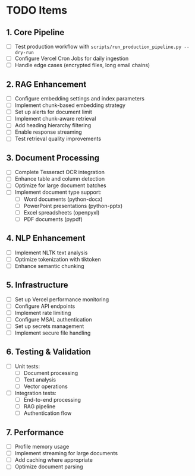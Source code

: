 # TODO Items

## 1. Core Pipeline
- [ ] Test production workflow with `scripts/run_production_pipeline.py --dry-run`
- [ ] Configure Vercel Cron Jobs for daily ingestion
- [ ] Handle edge cases (encrypted files, long email chains)

## 2. RAG Enhancement
- [ ] Configure embedding settings and index parameters
- [ ] Implement chunk-based embedding strategy
- [ ] Set up alerts for document limit
- [ ] Implement chunk-aware retrieval
- [ ] Add heading hierarchy filtering
- [ ] Enable response streaming
- [ ] Test retrieval quality improvements

## 3. Document Processing
- [ ] Complete Tesseract OCR integration
- [ ] Enhance table and column detection
- [ ] Optimize for large document batches
- [ ] Implement document type support:
  - [ ] Word documents (python-docx)
  - [ ] PowerPoint presentations (python-pptx)
  - [ ] Excel spreadsheets (openpyxl)
  - [ ] PDF documents (pypdf)

## 4. NLP Enhancement
- [ ] Implement NLTK text analysis
- [ ] Optimize tokenization with tiktoken
- [ ] Enhance semantic chunking

## 5. Infrastructure
- [ ] Set up Vercel performance monitoring
- [ ] Configure API endpoints
- [ ] Implement rate limiting
- [ ] Configure MSAL authentication
- [ ] Set up secrets management
- [ ] Implement secure file handling

## 6. Testing & Validation
- [ ] Unit tests:
  - [ ] Document processing
  - [ ] Text analysis
  - [ ] Vector operations
- [ ] Integration tests:
  - [ ] End-to-end processing
  - [ ] RAG pipeline
  - [ ] Authentication flow

## 7. Performance
- [ ] Profile memory usage
- [ ] Implement streaming for large documents
- [ ] Add caching where appropriate
- [ ] Optimize document parsing